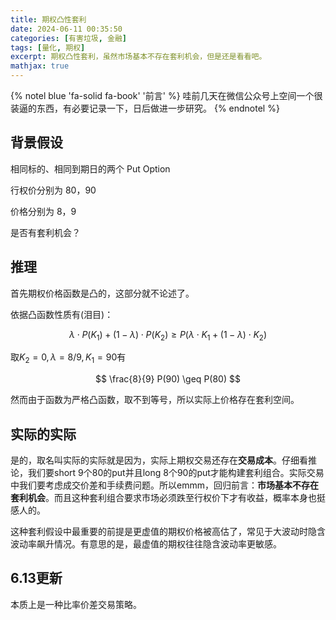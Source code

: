 ```yaml
---
title: 期权凸性套利
date: 2024-06-11 00:35:50
categories: [有害垃圾, 金融]
tags: [量化, 期权]
excerpt: 期权凸性套利，虽然市场基本不存在套利机会，但是还是看看吧。
mathjax: true
---
```


{% notel blue 'fa-solid fa-book' '前言' %}
哇前几天在微信公众号上空间一个很装逼的东西，有必要记录一下，日后做进一步研究。
{% endnotel %}

## 背景假设

相同标的、相同到期日的两个 Put Option

行权价分别为 80，90

价格分别为 8，9

是否有套利机会？

## 推理

首先期权价格函数是凸的，这部分就不论述了。

依据凸函数性质有(泪目)：

$$
\lambda \cdot P(K_1)+(1-\lambda)\cdot P(K_2) \geq P(\lambda \cdot K_1 + (1-\lambda)\cdot K_2)
$$

取$K_2=0, \lambda=8/9, K_1=90$有

$$ \frac{8}{9}  P(90) \geq P(80) $$

然而由于函数为严格凸函数，取不到等号，所以实际上价格存在套利空间。

## 实际的实际

是的，取名叫实际的实际就是因为，实际上期权交易还存在**交易成本**。仔细看推论，我们要short 9个80的put并且long 8个90的put才能构建套利组合。实际交易中我们要考虑成交价差和手续费问题。所以emmm，回归前言：**市场基本不存在套利机会**。而且这种套利组合要求市场必须跌至行权价下才有收益，概率本身也挺感人的。

这种套利假设中最重要的前提是更虚值的期权价格被高估了，常见于大波动时隐含波动率飙升情况。有意思的是，最虚值的期权往往隐含波动率更敏感。

## 6.13更新

本质上是一种比率价差交易策略。
